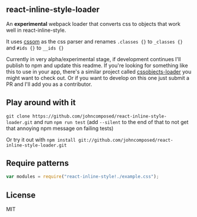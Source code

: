 ## react-inline-style-loader 
An __experimental__ webpack loader that converts css to objects that work well in react-inline-style.

It uses [cssom](https://github.com/NV/CSSOM) as the css parser and renames `.classes {}` to `_classes {}` and `#ids {}` to `__ids {}`

Currently in very alpha/experimental stage, if development continues I'll publish to npm and update this readme. If you're looking for something like this to use in your app, there's a similar project called  [cssobjects-loader](https://github.com/DoubleU23/cssobjects-loader) you might want to check out. Or if you want to develop on this one just submit a PR and I'll add you as a contributor.


## Play around with it
`git clone https://github.com/johncomposed/react-inline-style-loader.git` and run `npm run test` (add `--silent` to the end of that to not get that annoying npm message on failing tests)

Or try it out with 
`npm install git://github.com/johncomposed/react-inline-style-loader.git`

## Require patterns
```js
var modules = require("react-inline-style!./example.css");
```

## License
MIT

